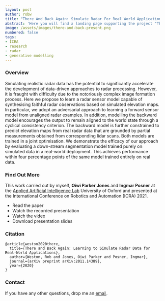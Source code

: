```yaml
---
layout: post
author: robw
title: "There And Back Again: Simulate Radar For Real World Applications"
abstract: 'Here you will find a landing page supporting the project "There and Back Again: Learning to Simulate Radar For Real World Applications" presented at the International Conference on Robotics and Automation (ICRA) 2021.'
image: /assets/images/there-and-back-present.png
numbered: false
tags:
- ICRA
- research
- radar
- generative modelling
---
```


### Overview
Simulating  realistic  radar  data  has  the  potential  to  significantly  accelerate  the  development  of  data-driven approaches  to  radar  processing.  However,  it  is  fraught  with difficulty   due   to   the   notoriously   complex   image   formation process.   Here   we   propose   to   learn   a   radar   sensor   model capable  of  synthesising  faithful  radar  observations  based  on simulated elevation maps. In particular, we adopt an adversarial approach  to  learning  a forward sensor  model  from  unaligned radar  examples.  In  addition,  modelling  the backward model encourages  the  output  to  remain  aligned  to  the  world  state through  a  cyclical  consistency  criterion.  The  backward  model is further constrained to predict elevation maps from real radar data that are grounded by partial measurements obtained from corresponding  lidar  scans.  Both  models  are  trained  in  a  joint optimisation.  We  demonstrate  the  efficacy  of  our  approach  by evaluating  a  down-stream  segmentation  model  trained  purely on  simulated  data  in  a  real-world  deployment.  This  achieves performance  within  four  percentage  points  of  the  same  model trained  entirely  on  real  data.

<div class="video_wrapper w3-container">
<script src="https://cdn.jsdelivr.net/npm/publicalbum@latest/embed-ui.min.js" async></script>
<div class="pa-gallery-player-widget" style="width:100%; display:none;"
  data-link="https://photos.app.goo.gl/XoEuZJAw4VTNe9ks6"
  data-title=""
  data-description="35 new photos added to shared album"
  data-delay="2">
  <object data="https://lh3.googleusercontent.com/wGTbGibfQT_jKFt7oJFdj9K69WZYONFHmpOfMZ6Zfr0MapJiPemJbbiMi9TajB7ECB2Wx4wZuzLrGW7PrVJdsKPS6j9ffmcLk3jMKkyYqqiaylCx79PncroVagMYSDYpr3DpGVpBHg=w1920-h1080"></object>
  <object data="https://lh3.googleusercontent.com/B3wpWGxBRcifIMuV7XUfgs6xu6fA_nbQjxS0jByJ2elLJ9VsWZVcsbJOW6SqQ086CKj3KDeUOcXAsH5bpXqwez7UFSaaWBhWqwjMl28NYa9H1QOOg6xLWYtJbHTo4PmMNMJqGjgtng=w1920-h1080"></object>
  <object data="https://lh3.googleusercontent.com/zVSOwsKH5zcLV7Jn0VjfRq7uUH7Qua8XFbvIHIb44EatUsB4x7RRrwnAWf7ewatCLl4iExxS17djbWklUEQI7e1nNSLfMMlqOaUw4DBVygNlkawBrCvavJUYkYltWgKXhl4P5kKpow=w1920-h1080"></object>
  <object data="https://lh3.googleusercontent.com/G3l0talYu6b4q053zePAhw2yiOZgEDsZoHCY0kPjw5SM857tdBji7hjxtVRb6R-ys06c4vzGOH3DZtW4MKk74aj9SgIsB2uzHu_6AypltzFThMp3b8STNWvslN50mxfuG3Vfs_rqNw=w1920-h1080"></object>
  <object data="https://lh3.googleusercontent.com/zAKdnX6xVPOcgJHktCH5IGuMEQ0CTodrjQpqtIrTWbJi9AJQjtNBoWvb7KOggeWU6Kc-uu3mOmxYAoJ0Mhkjj16Vb292f8ZmOzUau6qjeLCS8y5Um0M-KXH_eGxn7sKAW63JAhGSKg=w1920-h1080"></object>
  <object data="https://lh3.googleusercontent.com/EUbCCjvVJ6XopP0BYEHZY096ps9xHMp4cLYguHhksXG7IH8cR69jbP7G286aGqPWx22d27zFkUU6wyqsW1u7LVCcxoXIQB_WIs2f4RYmK83IAOwL2Fo49-au74xr1s1ZRSKPgbwRgw=w1920-h1080"></object>
  <object data="https://lh3.googleusercontent.com/iGraMKsDG4VMajQDULaJdHaPO9WYQbhaGHg1I1OxfzCX2BWhaJO15tR_aVHQ7TdUSVWOXZl8eg44XDU-tkNb7GQGttN-ltv_EwHxNBUdMcnKrwsfPHbxSyTvQlQwBx271W0FuPdFOw=w1920-h1080"></object>
  <object data="https://lh3.googleusercontent.com/QkGQQF_3pYxlReju9WfZ2Xe92ZIL6RQRkQz7Kfb4vecdLUb6oB6fZJ4TGftO3qMVUTQ82OTpzgWqkqfHOAwA2asMFI30-icoYvzEBSXQng2maTAqsPljNT-ZiKegYllOMhptkYvAXw=w1920-h1080"></object>
  <object data="https://lh3.googleusercontent.com/NsGqrLD8feQmJvnI4xG895zS0rrgX48SeIL-OPm5VuDeH2QQIPCOURArUlhgzInFmo4mkV-BSpHIZtMV7nIO-DJMzB26PMB6t7F8S7gpJZ_NkMSeAw3cmRGSI_gG8dQWhNAstRyL_A=w1920-h1080"></object>
  <object data="https://lh3.googleusercontent.com/GwhGR2XjB915-6NoJWgh45u04y_Y5jfTpEAPG2IHH7wgvteTs97PVkW9SO5O-YO5zYMPlGCl9QB_uZZWonCq8CQ9RCaeZwJjifu2nuBcM3VXTKTKVOAJsonUMusirotxQ1o5fnNFPg=w1920-h1080"></object>
  <object data="https://lh3.googleusercontent.com/BexyeB-E8ztLHOrWTObxHvu-8zFmxLLUTRjgT5VJDA7kvFsFsbQE-Pwk8o_aXRRWsWVBwr0ZQ9KhpPuH9DFVesM-WeDlYr-UkfmPHzGBtOdR0WeEO8iFXFbWLBciT0B2Eui5a_GSsw=w1920-h1080"></object>
  <object data="https://lh3.googleusercontent.com/jS5KDksCTFrxGE7DUqMW1VF7tc1BRKtYqUlhMIYrERPRr7Erv7Yzy9I5RGVW3vn9mrE41s-Mqttv-Jj9UuCbbPTOmnY5RZbSTtMgzrBoLDO9rfD_ZARZmOFrfn8QpsD1On2Kg_Ma8A=w1920-h1080"></object>
  <object data="https://lh3.googleusercontent.com/Rs8tfLPjtpJt56ZCXb0eGnhC72MTOGIJIhuqMdDX3pvGuoRgj3zr2dK-YcP6GC5GPNGmDgXHA-3-7OoyEkCW0ioxwyMv_RgwFthyRa8tpN9CmK1HQaPVZm0KEwgikl1n-w0J7MIxzA=w1920-h1080"></object>
  <object data="https://lh3.googleusercontent.com/HmFgMQaXGGhHKbRvaaO72C7FdTxMLulNqfkrweivQ5IEVkEOuQ8-yoZ-ktLI7SuWZYjoRZjpyidN14_F5FuEJ4eEeIi0mOiQEEVJI18CZFFOXR5tmy_NOFw_nJxoSVsITHutXG4Z6g=w1920-h1080"></object>
  <object data="https://lh3.googleusercontent.com/JqODZ55oftBKI2yKpKwefdOLJKjgYa5GNyhobUsH2X7tIEgY1_e95qaWY6BS7ax-yVxymsuXX8IPvxQjZlijbuLcvBNJ_BCxNdTFrSGBXc6lQr7uy-4G8ewOsoKEbX9M5C1wE6xr4w=w1920-h1080"></object>
  <object data="https://lh3.googleusercontent.com/XNiM1ZmuZD66L5ByLthKKaFG_CAiI8b63DjzHn2fsTqaZsHtTkB1mrQQROMPVOl2_ssXfTV3aTLjh9h8DSRb0IwDfNBHl3oH0Ssvd4HRs3XnUQu7s78ZPh9iURTWwrePfqUj618cqA=w1920-h1080"></object>
  <object data="https://lh3.googleusercontent.com/WurDja88CQ7CBn7sg2UNWLOSxO1isZ9XcZsk2pEVbjZl9Ti1lFe_yNAjsZMncmSw6ZDljYfSq0Dq4JHUsbRQVGiRnPT-ahhy0mbK_8Ao7KfycbfYuRNRa1HNIHO_nuS-QoRFPK3teA=w1920-h1080"></object>
  <object data="https://lh3.googleusercontent.com/EQEedoIJB_j_qcKXlbaddi1PSf_vJd9PKHg9cqOO-Bt5ox2sTfdtoFGChWI-DnnXAmE7ueGxh91Ge9049Hy2Z74o1Z_J8znHLGXX2x_q000H8WkMeFQIoCDo4RiHavKsMyX6aCP0Fw=w1920-h1080"></object>
  <object data="https://lh3.googleusercontent.com/cChkB9mv40skPso6stuPfmLsejp54tB4uZoM9M19QxYJVVxns-QqooiVOWX0iFNgJruoak7UOLUBnainbTHCoPPzjdxxWqvnn3Ue-Pe9SEI26nCt3oAba59ePJYTUQ9Ah2tTzDpMvw=w1920-h1080"></object>
  <object data="https://lh3.googleusercontent.com/idcBkRjrJbrzHAgbukOavXR82B6j4oiR9bSDI3lkxajaXQO89XwTzM1Zjem66stzVd9MaIiDzge8594iWAj318FULAFoJfftuenP-oFZ_XjHVqMEmjGwaGibM0IeOiFI5zESilBZEg=w1920-h1080"></object>
  <object data="https://lh3.googleusercontent.com/a1kxxGStpDkAoC4cVgFVqF3NjgDF1qhiQ_kqd5rXZgf2G4s7_N69TDToqbCx1BU5yrrwTfREM8ib8ufY5JGquTP87SeQuNe9Un-p93aqwUlbDxScOIs4VnVElv4cln5QVACCpsgxmA=w1920-h1080"></object>
  <object data="https://lh3.googleusercontent.com/9aZBCRi7ENjzdI2krUwFSXN1mvO5b6FQeuGYa7Olq7yc9k1gdFSYIr3AkDap7058A4-xHY1k8m9RXAK0MoYlFcJLbFaXzJtPOE7ke_KdvB2uIpIuEdjosJqnSm0w-iQcBG2NmNdYkA=w1920-h1080"></object>
  <object data="https://lh3.googleusercontent.com/tVI0-JD0vx-cy5R9MxgfJLXbqZFONyxFxwE2iUJJg0qFQi5myjq9TlOqils6uU8rk8RF7VQNObXisf9RyLF__i4R1OnaHNkJeytM_DIskCHkkbNqjC0T9gw1WWuRjfyMVo2fhwEPtQ=w1920-h1080"></object>
  <object data="https://lh3.googleusercontent.com/3IG1kvLtNh2CaugZ8-3KNPv4AxcdrmrqzTFUxuOjBvbYOSYE56uB4BMpAMe74gxw_nz7ekbjBahiwFa7y_cDmqv7MPazdgRwSyCb4zEGRpRui4sPLbFiFuAAytEXMs-yMcntFP2zeg=w1920-h1080"></object>
  <object data="https://lh3.googleusercontent.com/G8cPGxKMk-n4evu0BAk46dTyrkLK0bktLGM4NOkCLKqdVgtT334H6FJRkjq4GFbZquu5fTSObpKynDEy9XPZEWg3NRVUH1lV514vN6IsLFXYzB-Y4gl9SVBtQ2HaA8oMj3kW_iqJ9g=w1920-h1080"></object>
  <object data="https://lh3.googleusercontent.com/cBJbljmCX1sLRuBoo1cRQTR21gUSRCkwTFLF0tu6spIUQ0G61jKdJyPpTUp6LO8lZiOLYbct0ZuW_w1Q9DecpoZmgi9u_IQOjiZqiubgWviJj0UqanYcuCS7kJ8MYnTuDmPAidMM1Q=w1920-h1080"></object>
  <object data="https://lh3.googleusercontent.com/vB4y9qyDebZdMDadpLLsw-6GP6vgvUGA0vggQhpSmyFzfM2Ct2cLQ-9JfNgaL98b5VkxXGzaTY2j_5ZTiYc0MN23K51BxLZrrroM-Fa07gKrKB4l0_NsXCkLA3tIDY-3l9YhmOdJLA=w1920-h1080"></object>
  <object data="https://lh3.googleusercontent.com/5UnA_XJmQBUREFi5YzUnFs9QHTIVXNQIRaHjYX4PDcrCQsCCe9b-FBWbpdd0UtIX2DLpCE9wdgPh9Hunaa9Ft-zBtBv1bLYfz6omHhvOM41FCdhedcA3v6ap61P_c0Asq3h2en4XKw=w1920-h1080"></object>
  <object data="https://lh3.googleusercontent.com/TotnxUDJQSspi9daART1Pj7LS8uZn1ppTy4bAqyXEdC2uDQXWfi6Hkcql1Oj8I8DS8Fu9SVxYnUhmU59GyPkNstkAccWwJv_2MFPDJR4vxZoJ2HtXXeuKgnD1y_2bgXxjuF6JrKI3A=w1920-h1080"></object>
  <object data="https://lh3.googleusercontent.com/ge5tJd4-wuZTgapOiLuX_5YgVPO8Pe2AIw5WztMtNXZkbtoBGSrF_C4YWa3Cp7hcAw4O-lVMfPiKDeuXI8zdvk5Vyx3AfhAKy9Eg8f1b-d0avNQTjvhP-yVLINo8Go9WQ0eRVadhTg=w1920-h1080"></object>
  <object data="https://lh3.googleusercontent.com/Dkk8aDwrtPMYr199d-iV7-frM2b8F_sgy7S8MUHfqTwsbV0LQHsMwjHFap39gI-cUl0R1p2w_BI4lzRs_kPfZvZueUQTibj-KJJsn7up0vk25Df5_ZrPGJ2f3UjOWUj5H-A8cmRmsQ=w1920-h1080"></object>
  <object data="https://lh3.googleusercontent.com/VYc1vVA7f_jhUf7mT_tH7wVl9TVRwNLNeosVCwzV_V3TJiQGcrwm46U5mTBbuF7fcv2HOkE53Wz8g2w6xIwgkwA_GsG-AJ6hGrrtt8ZzuArKGB8DuQXSyBTVFLIOQB1PsdhYDLdAJw=w1920-h1080"></object>
  <object data="https://lh3.googleusercontent.com/Ef0FiZf_62UxMYmp8HEsW95jPykncus9ilpjTOnhnIhtEjYkW_renUelBy2kiKBpFBnZ0A3xu26FMC5Y2pxVQR8q2NCznlFqF34qVDyQ8jbp3kGMjcRn3l-uqyAadrAoP0mjRFRCOg=w1920-h1080"></object>
  <object data="https://lh3.googleusercontent.com/R_0gM2JGzH_C5YZwVG8Hk1GRSI0sHRkMq7TkF_gbqUNjefEg8EoeF14zcuzjeTJo7aAidWsU0e6cwXNQJBUqkiKHAdWdC8ebwnotI7mAjtsCoRc0gLeUnZRAw-j51LkKc3Ojiy1oNA=w1920-h1080"></object>
  <object data="https://lh3.googleusercontent.com/HgY9z8awE8bxcsmH_NPaIJSs__la1LSPl8pipi1FL88C047VAcFb-UcQrakBK7XJNb1gaFGt3MA_dOPu8fndg1KNvMnlG5-cowy2OOAYrKjEWqsuoAlYfiYvE8UoT-F6JIXCPUlzKw=w1920-h1080"></object>
</div>
</div>

### Find Out More
This work carried out by myself, __Oiwi Parker Jones__ and __Ingmar Posner__ at the [Applied Artificial Intelligence Lab]() University of Oxford and presented at the International Conference on Robotics and Automation (ICRA) 2021.
- Read the paper <a href="https://arxiv.org/pdf/2011.14389.pdf"><i class="fas fa-file-pdf"></i></a>
- Watch the recorded presentation <a href="https://www.youtube.com/watch?v=xpjXBauGlpE"><i class="fab fa-youtube"></i></a>
- Watch the video <a href="https://www.youtube.com/watch?v=C3N0R-Jlu7I"><i class="fab fa-youtube"></i></a>
- Download presentation slides <a href="/assets/pdf/there-and-back-present.pdf"><i class="fas fa-file-pdf"></i></a>

### Citation
```
@article{weston2020there,
  title={There and Back Again: Learning to Simulate Radar Data for Real-World Applications},
  author={Weston, Rob and Jones, Oiwi Parker and Posner, Ingmar},
  journal={arXiv preprint arXiv:2011.14389},
  year={2020}
}
```


### Contact
If you have any other questions, drop me an [email](mailto:robw@robots.ox.ac.uk).

